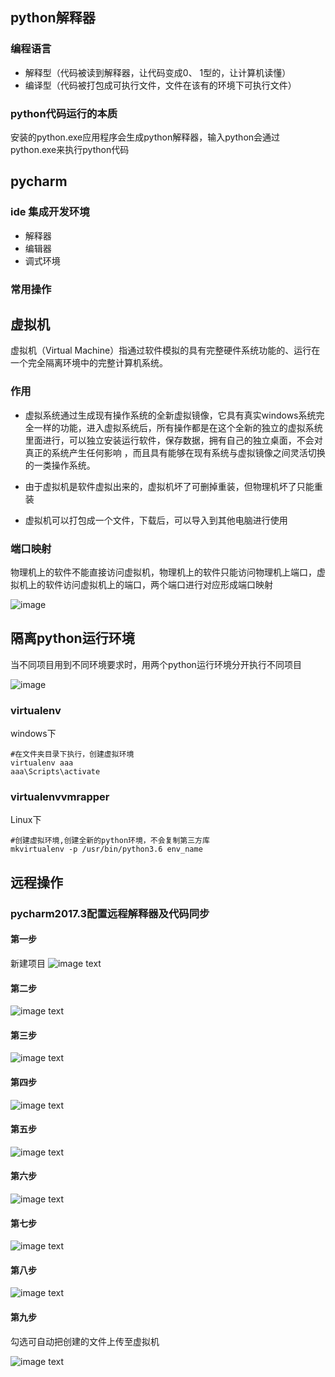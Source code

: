 ## python解释器

### 编程语言

- 解释型（代码被读到解释器，让代码变成0、 1型的，让计算机读懂）
- 编译型（代码被打包成可执行文件，文件在该有的环境下可执行文件）

### python代码运行的本质

安装的python.exe应用程序会生成python解释器，输入python会通过python.exe来执行python代码

## pycharm

### ide 集成开发环境

- 解释器
- 编辑器
- 调式环境

### 常用操作

## 虚拟机

虚拟机（Virtual Machine）指通过软件模拟的具有完整硬件系统功能的、运行在一个完全隔离环境中的完整计算机系统。

### 作用

- 虚拟系统通过生成现有操作系统的全新虚拟镜像，它具有真实windows系统完全一样的功能，进入虚拟系统后，所有操作都是在这个全新的独立的虚拟系统里面进行，可以独立安装运行软件，保存数据，拥有自己的独立桌面，不会对真正的系统产生任何影响 ，而且具有能够在现有系统与虚拟镜像之间灵活切换的一类操作系统。

- 由于虚拟机是软件虚拟出来的，虚拟机坏了可删掉重装，但物理机坏了只能重装
- 虚拟机可以打包成一个文件，下载后，可以导入到其他电脑进行使用

### 端口映射

物理机上的软件不能直接访问虚拟机，物理机上的软件只能访问物理机上端口，虚拟机上的软件访问虚拟机上的端口，两个端口进行对应形成端口映射

![image](https://github.com/college20/-8-Django-/blob/master/图片/端口映射.png)

## 隔离python运行环境

当不同项目用到不同环境要求时，用两个python运行环境分开执行不同项目

![image](https://github.com/college20/-8-Django-/blob/master/图片/隔离.png)

### virtualenv

windows下

```
#在文件夹目录下执行，创建虚拟环境
virtualenv aaa
aaa\Scripts\activate
```

### virtualenvvmrapper

Linux下

```
#创建虚拟环境,创建全新的python环境，不会复制第三方库
mkvirtualenv -p /usr/bin/python3.6 env_name
```

## 远程操作

### pycharm2017.3配置远程解释器及代码同步

#### 第一步 

新建项目
![image text](https://github.com/college20/-8-Django-/blob/master/图片/(1)step1.png)

#### 第二步

![image text](https://github.com/college20/-8-Django-/blob/master/图片/（2）step2.png)

#### 第三步

![image text](https://github.com/college20/-8-Django-/blob/master/图片/（3）step3.png)

#### 第四步

![image text](https://github.com/college20/-8-Django-/blob/master/图片/（4）step4.png)

#### 第五步

![image text](https://github.com/college20/-8-Django-/blob/master/图片/（5）step5.png)

#### 第六步

![image text](https://github.com/college20/-8-Django-/blob/master/图片/（6）step6.png)

#### 第七步
![image text](https://github.com/college20/-8-Django-/blob/master/图片/（7）step7.png)

#### 第八步
![image text](https://github.com/college20/-8-Django-/blob/master/图片/（8）step8.png)

#### 第九步

勾选可自动把创建的文件上传至虚拟机

![image text](https://github.com/college20/-8-Django-/blob/master/图片/（9）step9.png)


